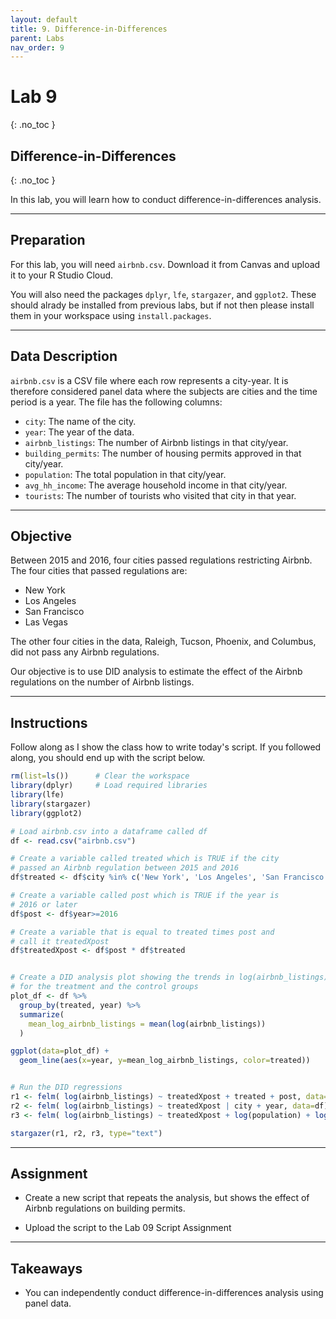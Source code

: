 ```yaml
---
layout: default
title: 9. Difference-in-Differences
parent: Labs
nav_order: 9
---
```


# Lab 9
{: .no_toc }

## Difference-in-Differences
{: .no_toc }

In this lab, you will learn how to conduct difference-in-differences analysis.

---

## Preparation

For this lab, you will need `airbnb.csv`. Download it from Canvas and upload it to your R Studio Cloud.

You will also need the packages `dplyr`, `lfe`, `stargazer`, and `ggplot2`. These should alrady be installed from previous labs, but if not then please install them in your workspace using `install.packages`.

---

## Data Description

`airbnb.csv` is a CSV file where each row represents a city-year. It is therefore considered panel data where the subjects are cities and the time period is a year. The file has the following columns:

- `city`: The name of the city.
- `year`: The year of the data.
- `airbnb_listings`: The number of Airbnb listings in that city/year.
- `building_permits`: The number of housing permits approved in that city/year.
- `population`: The total population in that city/year.
- `avg_hh_income`: The average household income in that city/year.
- `tourists`: The number of tourists who visited that city in that year.

---

## Objective

Between 2015 and 2016, four cities passed regulations restricting Airbnb. The four cities that passed regulations are:

- New York
- Los Angeles
- San Francisco
- Las Vegas

The other four cities in the data, Raleigh, Tucson, Phoenix, and Columbus, did not pass any Airbnb regulations.

Our objective is to use DID analysis to estimate the effect of the Airbnb regulations on the number of Airbnb listings.

---

## Instructions

Follow along as I show the class how to write today's script. If you followed along, you should end up with the script below.

```r
rm(list=ls())      # Clear the workspace
library(dplyr)     # Load required libraries
library(lfe)
library(stargazer)
library(ggplot2)

# Load airbnb.csv into a dataframe called df
df <- read.csv("airbnb.csv")

# Create a variable called treated which is TRUE if the city 
# passed an Airbnb regulation between 2015 and 2016
df$treated <- df$city %in% c('New York', 'Los Angeles', 'San Francisco', 'Las Vegas')

# Create a variable called post which is TRUE if the year is
# 2016 or later
df$post <- df$year>=2016

# Create a variable that is equal to treated times post and 
# call it treatedXpost
df$treatedXpost <- df$post * df$treated


# Create a DID analysis plot showing the trends in log(airbnb_listings) 
# for the treatment and the control groups
plot_df <- df %>%
  group_by(treated, year) %>% 
  summarize(
    mean_log_airbnb_listings = mean(log(airbnb_listings))
  )

ggplot(data=plot_df) + 
  geom_line(aes(x=year, y=mean_log_airbnb_listings, color=treated))


# Run the DID regressions
r1 <- felm( log(airbnb_listings) ~ treatedXpost + treated + post, data=df)
r2 <- felm( log(airbnb_listings) ~ treatedXpost | city + year, data=df)
r3 <- felm( log(airbnb_listings) ~ treatedXpost + log(population) + log(avg_hh_income) + log(tourists) | city + year, data=df)

stargazer(r1, r2, r3, type="text")
```

---

## Assignment

- Create a new script that repeats the analysis, but shows the effect of Airbnb regulations on building permits.

- Upload the script to the Lab 09 Script Assignment

---

## Takeaways

- You can independently conduct difference-in-differences analysis using panel data.







